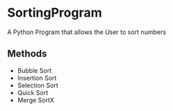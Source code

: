 # SortingProgram
 A Python Program that allows the User to sort numbers

## Methods
- Bubble Sort
- Insertion Sort
- Selection Sort
- Quick Sort
- Merge SortX